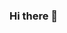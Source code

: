 ### Hi there 👋

<!--
**1106656179sp/1106656179sp** is a ✨ _special_ ✨ repository because its `README.md` (this file) appears on your GitHub profile.

Here are some ideas to get you started:

- 🔭 I’m currently working on python projects
- 🌱 I’m currently learning python, js and html
- 👯 I’m looking to collaborate on codes
- 🤔 I’m looking for help with python
- ⚡ Fun fact: imma from brazil
-->
